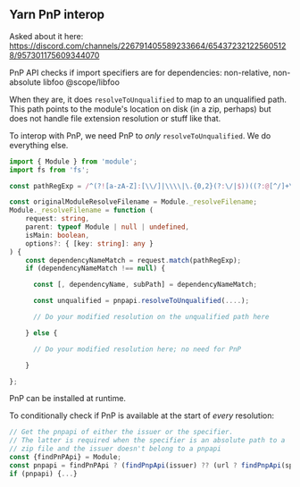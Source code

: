 ## Yarn PnP interop

Asked about it here:
https://discord.com/channels/226791405589233664/654372321225605128/957301175609344070

PnP API checks if import specifiers are for dependencies: non-relative, non-absolute
  libfoo
  @scope/libfoo

When they are, it does `resolveToUnqualified` to map to an unqualified path.
This path points to the module's location on disk (in a zip, perhaps) but does
not handle file extension resolution or stuff like that.

To interop with PnP, we need PnP to *only* `resolveToUnqualified`.
We do everything else.

```typescript
import { Module } from 'module';
import fs from 'fs';

const pathRegExp = /^(?![a-zA-Z]:[\\/]|\\\\|\.{0,2}(?:\/|$))((?:@[^/]+\/)?[^/]+)\/*(.*|)$/;

const originalModuleResolveFilename = Module._resolveFilename;
Module._resolveFilename = function (
    request: string,
    parent: typeof Module | null | undefined,
    isMain: boolean,
    options?: { [key: string]: any }
) {
    const dependencyNameMatch = request.match(pathRegExp);
    if (dependencyNameMatch !== null) {

      const [, dependencyName, subPath] = dependencyNameMatch;

      const unqualified = pnpapi.resolveToUnqualified(....);

      // Do your modified resolution on the unqualified path here

    } else {

      // Do your modified resolution here; no need for PnP

    }

};
```

PnP can be installed at runtime.

To conditionally check if PnP is available at the start of *every* resolution:

```typescript
// Get the pnpapi of either the issuer or the specifier.
// The latter is required when the specifier is an absolute path to a
// zip file and the issuer doesn't belong to a pnpapi
const {findPnPApi} = Module;
const pnpapi = findPnPApi ? (findPnpApi(issuer) ?? (url ? findPnpApi(specifier) : null)) : null;
if (pnpapi) {...}
```
